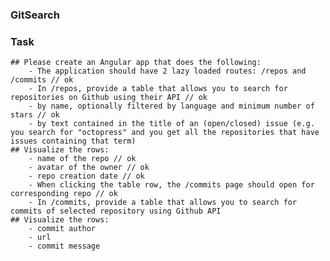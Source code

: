 ### GitSearch
### Task 
    ## Please create an Angular app that does the following:
        - The application should have 2 lazy loaded routes: /repos and /commits // ok
        - In /repos, provide a table that allows you to search for repositories on Github using their API // ok
        - by name, optionally filtered by language and minimum number of stars // ok
        - by text contained in the title of an (open/closed) issue (e.g. you search for "octopress" and you get all the repositories that have issues containing that term)
    ## Visualize the rows:
        - name of the repo // ok
        - avatar of the owner // ok
        - repo creation date // ok
        - When clicking the table row, the /commits page should open for corresponding repo // ok
        - In /commits, provide a table that allows you to search for commits of selected repository using Github API
    ## Visualize the rows:
        - commit author
        - url
        - commit message
